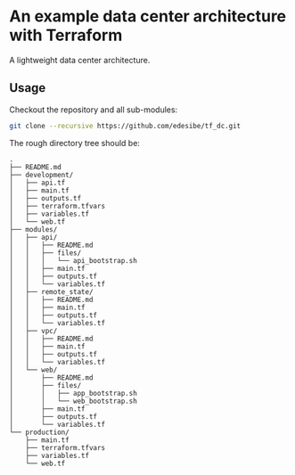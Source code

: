 # An example data center architecture with Terraform

A lightweight data center architecture.

## Usage

Checkout the repository and all sub-modules:

```bash
git clone --recursive https://github.com/edesibe/tf_dc.git
```

The rough directory tree should be:

```
.
├── README.md
├── development/
│   ├── api.tf
│   ├── main.tf
│   ├── outputs.tf
│   ├── terraform.tfvars
│   ├── variables.tf
│   └── web.tf
├── modules/
│   ├── api/
│   │   ├── README.md
│   │   ├── files/
│   │   │   └── api_bootstrap.sh
│   │   ├── main.tf
│   │   ├── outputs.tf
│   │   └── variables.tf
│   ├── remote_state/
│   │   ├── README.md
│   │   ├── main.tf
│   │   ├── outputs.tf
│   │   └── variables.tf
│   ├── vpc/
│   │   ├── README.md
│   │   ├── main.tf
│   │   ├── outputs.tf
│   │   └── variables.tf
│   └── web/
│       ├── README.md
│       ├── files/
│       │   ├── app_bootstrap.sh
│       │   └── web_bootstrap.sh
│       ├── main.tf
│       ├── outputs.tf
│       └── variables.tf
└── production/
    ├── main.tf
    ├── terraform.tfvars
    ├── variables.tf
    └── web.tf
```
